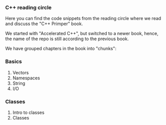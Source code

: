### C++ reading circle
Here you can find the code snippets from the reading circle where we read and discuss the "C++ Primper" book. 

We started with "Accelerated C++", but switched to a newer book, hence, the name of the repo is still according to the previous book. 

We have grouped chapters in the book into "chunks":

### Basics
1. Vectors
2. Namespaces
3. String
4. I/O

### Classes
1. Intro to classes
2. Classes
